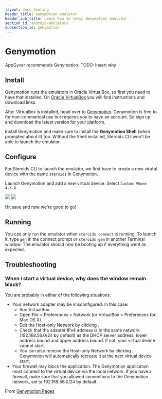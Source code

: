 ```yaml
---
layout: docs_tooling
header_title: Genymotion emulator
header_sub_title: Learn how to setup Genymotion emulator.
section_id: android-emulators
subsection_id: genymotion
---
```


# Genymotion

AppGyver recommends Genymotion. TODO: Insert why

## Install

Genymotion runs the emulators in Oracle VirtualBox, so first you need to have that installed.
On [Oracle VirtualBox](https://www.virtualbox.org/) you will find instructions and download links.

After VirtuaBox is installed, head over to [Genymotion](http://www.genymotion.com/).
Genymotion is free to for non-commerical use but requires you to have an account. So sign up and download the latest version for your platform.

Install Genymotion and make sure to install the **Genymotion Shell** (when prompted about it) too. Without the Shell installed, Steroids CLI won't be able to launch the emulator.

## Configure

For Steroids CLI to launch the emulator, we first have to create a new virutal device with the name `steroids` in Genymotion.

Launch Genymotion and add a new virtual device. Select `Custom Phone 4.X.X`

<img src="http://placehold.it/600x300">
<img src="http://placehold.it/600x300">

Hit save and now we're good to go!

## Running

You can only run the emulator when `steroids connect` is running. To launch it, type `gen` in the connect prompt or `steroids gen` in another Terminal window. The emulator should now be booting up if everything went as expected.

## Troubleshooting

### When I start a virtual device, why does the window remain black?

You are probably in either of the following situations:

- Your network adapter may be misconfigured. In this case:
  - Run VirtualBox.
  - Open File > Preferences > Network (or VirtualBox > Preferences for Mac OS X).
  - Edit the Host-only Network by clicking .
  - Check that the adapter IPv4 address is in the same network (192.168.56.0/24 by default) as the DHCP server address, lower address bound and upper address bound. If not, your virtual device cannot start.
  - You can also remove the Host-only Network by clicking . Genymotion will automatically recreate it at the next virtual device start.
- Your firewall may block the application. The Genymotion application must connect to the virtual device via the local network. If you have a firewall, make sure that you allowed connections to the Genymotion network, set to 192.168.56.0/24 by default.

From [Genymotion Pages](https://cloud.genymotion.com/page/faq/#collapse-nostart)
